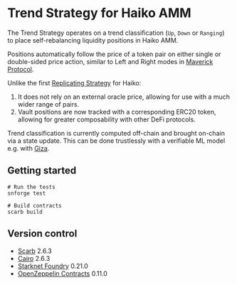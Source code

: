 # Trend Strategy for Haiko AMM

The Trend Strategy operates on a trend classification (`Up`, `Down` or `Ranging`) to place self-rebalancing liquidity positions in Haiko AMM.

Positions automatically follow the price of a token pair on either single or double-sided price action, similar to Left and Right modes in [Maverick Protocol](https://www.mav.xyz/).

Unlike the first [Replicating Strategy](https://haiko-docs.gitbook.io/docs/protocol/strategy-vaults/live-vaults/replicating-strategy) for Haiko:

1. It does not rely on an external oracle price, allowing for use with a much wider range of pairs.
2. Vault positions are now tracked with a corresponding ERC20 token, allowing for greater composability with other DeFi protocols.

Trend classification is currently computed off-chain and brought on-chain via a state update. This can be done trustlessly with a verifiable ML model e.g. with [Giza](https://www.gizatech.xyz/).

## Getting started

```shell
# Run the tests
snforge test

# Build contracts
scarb build
```

## Version control

- [Scarb](https://github.com/software-mansion/scarb) 2.6.3
- [Cairo](https://github.com/starkware-libs/cairo) 2.6.3
- [Starknet Foundry](https://github.com/foundry-rs/starknet-foundry) 0.21.0
- [OpenZeppelin Contracts](https://github.com/OpenZeppelin/cairo-contracts/) 0.11.0

